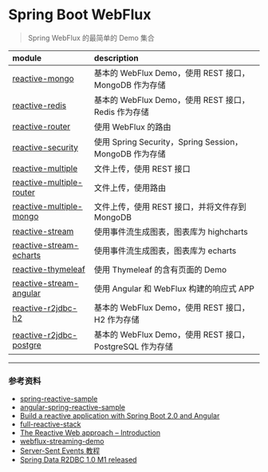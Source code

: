 # Spring Boot WebFlux 

> Spring WebFlux 的最简单的 Demo 集合

| module | description |
|:-------|:------------|
|[reactive-mongo](./reactive-mongo/README.md)| 基本的 WebFlux Demo，使用 REST 接口，MongoDB 作为存储|
|[reactive-redis](./reactive-redis/README.md)| 基本的 WebFlux Demo，使用 REST 接口，Redis 作为存储|
|[reactive-router](./reactive-router/README.md)| 使用 WebFlux 的路由|
|[reactive-security](./reactive-security/README.md)| 使用 Spring Security，Spring Session，MongoDB 作为存储 |
|[reactive-multiple](./reactive-multiple/README.md)| 文件上传，使用 REST 接口|
|[reactive-multiple-router](./reactive-multiple-router/README.md) | 文件上传，使用路由|
|[reactive-multiple-mongo](./reactive-multiple-mongo/README.md) | 文件上传，使用 REST 接口，并将文件存到 MongoDB|
|[reactive-stream](./reactive-stream/README.md)| 使用事件流生成图表，图表库为 highcharts|
|[reactive-stream-echarts](./reactive-stream-echarts/README.md) | 使用事件流生成图表，图表库为 echarts|
|[reactive-thymeleaf](./reactive-thymeleaf/README.md)| 使用 Thymeleaf 的含有页面的 Demo|
|[reactive-stream-angular](./reactive-stream-angular/README.md) | 使用 Angular 和 WebFlux 构建的响应式 APP|
|[reactive-r2jdbc-h2](./reactive-r2jdbc-h2/README.md)| 基本的 WebFlux Demo，使用 REST 接口，H2 作为存储|
|[reactive-r2jdbc-postgre](./reactive-r2jdbc-postgre/README.md)| 基本的 WebFlux Demo，使用 REST 接口，PostgreSQL 作为存储|


--- 

### 参考资料

- [spring-reactive-sample](https://github.com/hantsy/spring-reactive-sample)
- [angular-spring-reactive-sample](https://github.com/hantsy/angular-spring-reactive-sample)
- [Build a reactive application with Spring Boot 2.0 and Angular](https://medium.com/@hantsy/build-a-reactive-application-with-spring-boot-2-0-and-angular-de0ee5837fed)
- [full-reactive-stack](https://github.com/mechero/full-reactive-stack)
- [The Reactive Web approach – Introduction](https://thepracticaldeveloper.com/2017/11/04/full-reactive-stack-introduction/)
- [webflux-streaming-demo](https://github.com/ZhongyangMA/webflux-streaming-demo)
- [Server-Sent Events 教程](http://www.ruanyifeng.com/blog/2017/05/server-sent_events.html)
- [Spring Data R2DBC 1.0 M1 released](https://spring.io/blog/2018/12/12/spring-data-r2dbc-1-0-m1-released)

